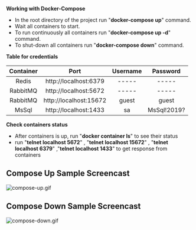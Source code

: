 

**Working with Docker-Compose**

- In the root directory of the project run "**docker-compose up**" command.
- Wait all containers to start.
- To run continuously all containers run  "**docker-compose up -d**" command.
- To shut-down all containers run  "**docker-compose down**" command.



**Table for credentials**

|Container|         Port         |Username| Password  |
|:-------:|:--------------------:|:------:|:---------:|
|  Redis  |http://localhost:6379 | -----  |   -----   |
|RabbitMQ |http://localhost:5672 | -----  |   -----   |
|RabbitMQ |http://localhost:15672| guest  |   guest   |
|  MsSql  |http://localhost:1433 |   sa   |MsSql!2019?|


**Check containers status**

- After containers is up, run "**docker container ls**" to see their status
- run "**telnet localhost 5672**" , "**telnet localhost 15672**"  , "**telnet localhost 6379**" ,"**telnet localhost 1433**"  to get response from containers

## Compose Up Sample Screencast

![compose-up.gif](https://github.com/bilgeadamdev/docker_mssql-redis-rabbitmq/blob/master/images/up_mssql-redis-rabbitmq.gif)

## Compose Down Sample Screencast

![compose-down.gif](https://github.com/bilgeadamdev/docker_mssql-redis-rabbitmq/blob/master/images/down_mssql-redis-rabbitmq.gif)


